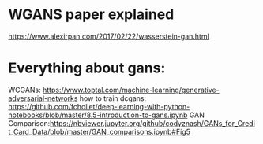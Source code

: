  # WGANS paper explained
 https://www.alexirpan.com/2017/02/22/wasserstein-gan.html
 
 # Everything about gans:
 
 WCGANs: https://www.toptal.com/machine-learning/generative-adversarial-networks
 how to train dcgans: https://github.com/fchollet/deep-learning-with-python-notebooks/blob/master/8.5-introduction-to-gans.ipynb
 GAN Comparison:https://nbviewer.jupyter.org/github/codyznash/GANs_for_Credit_Card_Data/blob/master/GAN_comparisons.ipynb#Fig5
